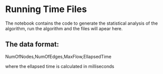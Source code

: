 # Running Time Files

The notebook contains the code to generate the statistical analysis of the algorithm, run the algorithm and the files will apear here.

## The data format: 

NumOfNodes,NumOfEdges,MaxFlow,EllapsedTime

where the ellapsed time is calculated in milliseconds
